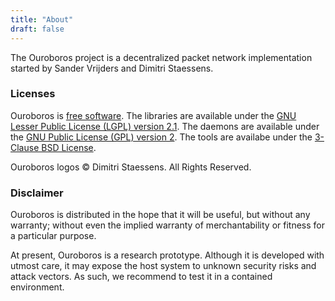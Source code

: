 ```yaml
---
title: "About"
draft: false
---
```


The Ouroboros project is a decentralized packet network implementation
started by Sander Vrijders and Dimitri Staessens.

### Licenses

Ouroboros is [free
software](https://www.gnu.org/philosophy/free-sw.html). The libraries
are available under the [GNU Lesser Public License (LGPL) version
2.1](https://www.gnu.org/licenses/old-licenses/lgpl-2.1.html). The
daemons are available under the [GNU Public License (GPL) version
2](https://www.gnu.org/licenses/old-licenses/gpl-2.0.html). The tools
are availabe under the [3-Clause BSD
License](https://opensource.org/licenses/BSD-3-Clause).

Ouroboros logos © Dimitri Staessens. All Rights Reserved.

### Disclaimer

Ouroboros is distributed in the hope that it will be useful, but without
any warranty; without even the implied warranty of merchantability or
fitness for a particular purpose.

At present, Ouroboros is a research prototype. Although it is developed
with utmost care, it may expose the host system to unknown security
risks and attack vectors. As such, we recommend to test it in a
contained environment.
